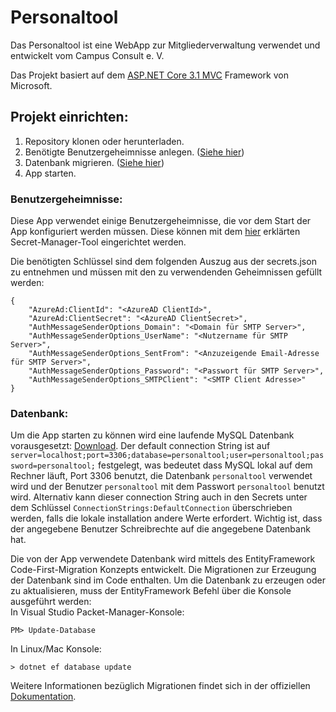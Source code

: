 # Personaltool

Das Personaltool ist eine WebApp zur Mitgliederverwaltung verwendet und entwickelt vom Campus Consult e. V.

Das Projekt basiert auf dem [ASP.NET Core 3.1 MVC](https://docs.microsoft.com/de-de/aspnet/core/mvc/overview?view=aspnetcore-3.1) Framework von Microsoft.

## Projekt einrichten:

1. Repository klonen oder herunterladen.
2. Benötigte Benutzergeheimnisse anlegen. ([Siehe hier](###Benutzergeheimnisse))
3. Datenbank migrieren. ([Siehe hier](###Datenbank))
4. App starten.

### Benutzergeheimnisse:
Diese App verwendet einige Benutzergeheimnisse, die vor dem Start der App konfiguriert werden müssen. Diese können mit dem [hier](https://docs.microsoft.com/de-de/aspnet/core/security/app-secrets?view=aspnetcore-3.1) erklärten Secret-Manager-Tool eingerichtet werden.

Die benötigten Schlüssel sind dem folgenden Auszug aus der secrets.json zu entnehmen und müssen mit den zu verwendenden Geheimnissen gefüllt werden:

    {
        "AzureAd:ClientId": "<AzureAD ClientId>",
        "AzureAd:ClientSecret": "<AzureAD ClientSecret>",
        "AuthMessageSenderOptions_Domain": "<Domain für SMTP Server>",
        "AuthMessageSenderOptions_UserName": "<Nutzername für SMTP Server>",
        "AuthMessageSenderOptions_SentFrom": "<Anzuzeigende Email-Adresse für SMTP Server>",
        "AuthMessageSenderOptions_Password": "<Passwort für SMTP Server>",
        "AuthMessageSenderOptions_SMTPClient": "<SMTP Client Adresse>"
    }

### Datenbank:
Um die App starten zu können wird eine laufende MySQL Datenbank vorausgesetzt: [Download](https://dev.mysql.com/downloads/mysql/). Der default connection String ist auf `server=localhost;port=3306;database=personaltool;user=personaltool;password=personaltool;` festgelegt, was bedeutet dass MySQL lokal auf dem Rechner läuft, Port 3306 benutzt, die Datenbank `personaltool` verwendet wird und der Benutzer `personaltool` mit dem Passwort `personaltool` benutzt wird. Alternativ kann dieser connection String auch in den Secrets unter dem Schlüssel `ConnectionStrings:DefaultConnection` überschrieben werden, falls die lokale installation andere Werte erfordert. Wichtig ist, dass der angegebene Benutzer Schreibrechte auf die angegebene Datenbank hat.

Die von der App verwendete Datenbank wird mittels des EntityFramework Code-First-Migration Konzepts entwickelt. Die Migrationen zur Erzeugung der Datenbank sind im Code enthalten. Um die Datenbank zu erzeugen oder zu aktualisieren, muss der EntityFramework Befehl über die Konsole ausgeführt werden:  
In Visual Studio Packet-Manager-Konsole:

    PM> Update-Database

In Linux/Mac Konsole:

    > dotnet ef database update

Weitere Informationen bezüglich Migrationen findet sich in der offiziellen [Dokumentation](https://docs.microsoft.com/en-us/ef/core/managing-schemas/migrations/).

